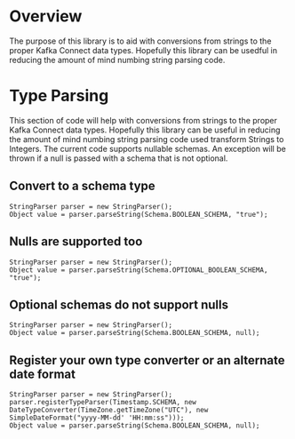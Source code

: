 # Overview

The purpose of this library is to aid with conversions from strings to the proper Kafka Connect data types. Hopefully this library can be usedful in reducing the amount of mind numbing string parsing code.

# Type Parsing

This section of code will help with conversions from strings to the proper Kafka Connect data types. Hopefully this library can be useful in reducing the amount of mind numbing string parsing code used
transform Strings to Integers. The current code supports nullable schemas. An exception will be thrown if a null is passed with a schema that is not optional.

## Convert to a schema type

```
StringParser parser = new StringParser();
Object value = parser.parseString(Schema.BOOLEAN_SCHEMA, "true");
```

## Nulls are supported too

```
StringParser parser = new StringParser();
Object value = parser.parseString(Schema.OPTIONAL_BOOLEAN_SCHEMA, "true");
```

## Optional schemas do not support nulls

```
StringParser parser = new StringParser();
Object value = parser.parseString(Schema.BOOLEAN_SCHEMA, null);
```

## Register your own type converter or an alternate date format 

```
StringParser parser = new StringParser();
parser.registerTypeParser(Timestamp.SCHEMA, new DateTypeConverter(TimeZone.getTimeZone("UTC"), new SimpleDateFormat("yyyy-MM-dd' 'HH:mm:ss")));
Object value = parser.parseString(Schema.BOOLEAN_SCHEMA, null);
```